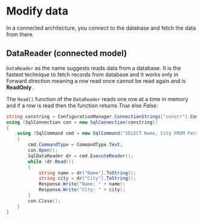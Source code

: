 # Modify data

In a connected architecture, you connect to the database and fetch the data from there.

## DataReader (connected model)

`DataReader` as the name suggests reads data from a database. It is the fastest technique to fetch records from database and it works only in Forward direction meaning a row read once cannot be read again and is **ReadOnly** .

The `Read()` function of the `DataReader` reads one row at a time in memory and if a row is read then the function returns *True* else *False*:

```csharp
string constring = ConfigurationManager.ConnectionStrings["constr"].ConnectionString;
using (SqlConnection con = new SqlConnection(constring))
{
    using (SqlCommand cmd = new SqlCommand("SELECT Name, City FROM Persons", con))
    {
        cmd.CommandType = CommandType.Text;
        con.Open();
        SqlDataReader dr = cmd.ExecuteReader();
        while (dr.Read())
        {
            string name = dr["Name"].ToString();
            string city = dr["City"].ToString();
            Response.Write("Name: " + name);
            Response.Write("City: " + city);
        }
        con.Close();
    }
}
```